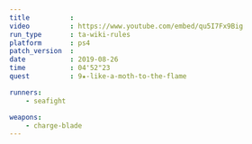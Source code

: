 ```yaml
---
title          :
video          : https://www.youtube.com/embed/qu5I7Fx9Big
run_type       : ta-wiki-rules
platform       : ps4
patch_version  : 
date           : 2019-08-26
time           : 04'52"23
quest          : 9★-like-a-moth-to-the-flame

runners:
    - seafight

weapons:
    - charge-blade
---
```

